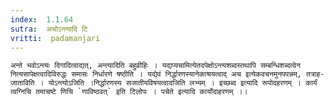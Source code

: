 ```yaml
---
index:  1.1.64
sutra:  अचोऽन्त्यादि टि
vritti:  padamanjari
---
```


	अन्ते भवोऽन्त्यः दिगादित्वाद्यत्, अन्त्यादिति बहुव्रीहिः । यद्यप्यचामित्येतदपेक्षोऽन्त्यशब्दस्तथापि सम्बन्धिशब्दत्वेन नित्यसापेक्षत्वादिविरुद्धः समासः निर्धारणे षष्ठीति । यद्येवं निर्द्धारणस्यानेकाश्रयत्वाद् अच इत्येकवचनमुनपपन्नम्, तत्राह-जाताविति । योऽन्त्योऽजिति ।निर्द्धारणस्य सजातीयविषयत्वादजिति लभ्यम् । इच्छब्द इत्यादि रूपोदहरणम् । कार्यं त्वग्निचि तमाचष्टे णिचि `णाविष्ठवत्` इति टिलोपः । पचेते इत्यादि कार्योदाहरणम् ।।
